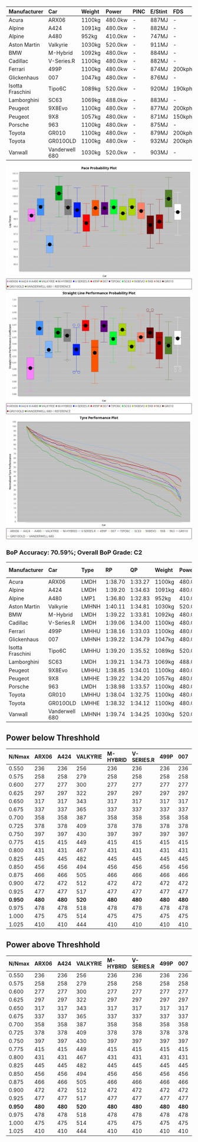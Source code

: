 | Manufacturer     | Car            | Weight | Power   | PINC    | E/Stint | FDS     |
|:-|:-|:-|:-|:-|:-|:-|
| Acura            | ARX06          | 1100kg | 480.0kw |    -    | 887MJ   |    -    |
| Alpine           | A424           | 1091kg | 480.0kw |    -    | 882MJ   |    -    |
| Alpine           | A480           | 952kg  | 410.0kw |    -    | 747MJ   |    -    |
| Aston Martin     | Valkyrie       | 1030kg | 520.0kw |    -    | 911MJ   |    -    |
| BMW              | M-Hybrid       | 1092kg | 480.0kw |    -    | 884MJ   |    -    |
| Cadillac         | V-Series.R     | 1100kg | 480.0kw |    -    | 882MJ   |    -    |
| Ferrari          | 499P           | 1100kg | 480.0kw |    -    | 874MJ   | 200kph  |
| Glickenhaus      | 007            | 1047kg | 480.0kw |    -    | 876MJ   |    -    |
| Isotta Fraschini | Tipo6C         | 1089kg | 520.0kw |    -    | 920MJ   | 190kph  |
| Lamborghini      | SC63           | 1069kg | 488.0kw |    -    | 883MJ   |    -    |
| Peugeot          | 9X8Evo         | 1100kg | 480.0kw |    -    | 877MJ   | 200kph  |
| Peugeot          | 9X8            | 1057kg | 480.0kw |    -    | 871MJ   | 150kph  |
| Porsche          | 963            | 1100kg | 480.0kw |    -    | 875MJ   |    -    |
| Toyota           | GR010          | 1100kg | 480.0kw |    -    | 879MJ   | 200kph  |
| Toyota           | GR010OLD       | 1100kg | 480.0kw |    -    | 932MJ   | 200kph  |
| Vanwall          | Vanderwell 680 | 1030kg | 520.0kw |    -    | 903MJ   |    -    |

![PACECHART](./IMG/AUTO.png)
![STRAIGHTLINEPERFORMANCECHART](./IMG/AUTO_sp.png)
![TYREPERFORMANCECHART](./IMG/AUTO_tw.png)

### BoP Accuracy: 70.59%; Overall BoP Grade: C2
| Manufacturer     | Car            | Type  | RP      | QP      | Weight | Power¹  | Threshhold | PINC    | Power²   | E/Stint | AVG Vmax  | FDS     | RDLC | L/Stint | BOP-Grade | Model Accuracy | Model Points | Match%  | SimDiff |
|:-|:-|:-|:-|:-|:-|:-|:-|:-|:-|:-|:-|:-|:-|:-|:-|:-|:-|:-|:-|
| Acura            | ARX06          | LMDH  | 1:38.70 | 1:33.27 | 1100kg | 480.0kw | 0.0kph     |    -    | 480.00kw |  887MJ  | 297.72kph |    -    | 0.97 | 29      | -C1       | 100.00%        | 996          | 78.90%  | +0.19   |
| Alpine           | A424           | LMDH  | 1:39.20 | 1:34.63 | 1091kg | 480.0kw | 0.0kph     |    -    | 480.00kw |  882MJ  | 309.68kph |    -    | 0.96 | 29      | +B1       | 99.49%         | 1360         | 85.38%  | #       |
| Alpine           | A480           | LMP1  | 1:36.80 | 1:32.83 |  952kg | 410.0kw | 0.0kph     |    -    | 410.00kw |  747MJ  | 303.20kph |    -    | 0.98 | 27      | -Ω2       | 97.75%         | 1567         | -11.08% | #       |
| Aston Martin     | Valkyrie       | LMHNH | 1:40.11 | 1:34.81 | 1030kg | 520.0kw | 0.0kph     |    -    | 520.00kw |  911MJ  | 315.07kph |    -    | 1.04 | 30      | +E2       | 100.00%        | 312          | 50.55%  | #       |
| BMW              | M-Hybrid       | LMDH  | 1:39.22 | 1:33.81 | 1092kg | 480.0kw | 0.0kph     |    -    | 480.00kw |  884MJ  | 308.28kph |    -    | 0.97 | 29      | +A2       | 98.62%         | 2363         | 94.14%  | #       |
| Cadillac         | V-Series.R     | LMDH  | 1:39.06 | 1:34.00 | 1100kg | 480.0kw | 0.0kph     |    -    | 480.00kw |  882MJ  | 302.84kph |    -    | 0.97 | 29      | +B2       | 98.50%         | 4201         | 84.57%  | #       |
| Ferrari          | 499P           | LMHHU | 1:38.16 | 1:33.03 | 1100kg | 480.0kw | 0.0kph     |    -    | 480.00kw |  874MJ  | 309.52kph | 200kph  | 0.99 | 29      | -D2       | 100.00%        | 4441         | 60.44%  | #       |
| Glickenhaus      | 007            | LMHNH | 1:39.22 | 1:34.79 | 1047kg | 480.0kw | 0.0kph     |    -    | 480.00kw |  876MJ  | 304.42kph |    -    | 0.95 | 29      | +C1       | 94.07%         | 2174         | 77.13%  | #       |
| Isotta Fraschini | Tipo6C         | LMHHU | 1:39.20 | 1:35.52 | 1089kg | 520.0kw | 0.0kph     |    -    | 520.00kw |  920MJ  | 313.75kph | 190kph  | 1.01 | 29      | +D2       | 98.48%         | 130          | 61.61%  | #       |
| Lamborghini      | SC63           | LMDH  | 1:39.21 | 1:34.73 | 1069kg | 488.0kw | 0.0kph     |    -    | 488.00kw |  883MJ  | 307.77kph |    -    | 1.01 | 29      | +B1       | 100.00%        | 784          | 85.64%  | #       |
| Peugeot          | 9X8Evo         | LMHHU | 1:38.85 | 1:34.01 | 1100kg | 480.0kw | 0.0kph     |    -    | 480.00kw |  877MJ  | 309.16kph | 200kph  | 0.96 | 29      | +B2       | 100.00%        | 808          | 84.94%  | #       |
| Peugeot          | 9X8            | LMHHE | 1:39.22 | 1:34.20 | 1057kg | 480.0kw | 0.0kph     |    -    | 480.00kw |  871MJ  | 304.60kph | 150kph  | 1.01 | 29      | +B2       | 98.79%         | 5064         | 82.90%  | #       |
| Porsche          | 963            | LMDH  | 1:38.98 | 1:33.57 | 1100kg | 480.0kw | 0.0kph     |    -    | 480.00kw |  875MJ  | 306.36kph |    -    | 0.96 | 29      | ~A1       | 99.87%         | 12613        | 100.00% | #       |
| Toyota           | GR010          | LMHHU | 1:38.04 | 1:32.75 | 1100kg | 480.0kw | 0.0kph     |    -    | 480.00kw |  879MJ  | 306.96kph | 200kph  | 0.99 | 29      | -E1       | 99.73%         | 2956         | 56.30%  | #       |
| Toyota           | GR010OLD       | LMHHE | 1:38.32 | 1:34.12 | 1100kg | 480.0kw | 0.0kph     |    -    | 480.00kw |  932MJ  | 304.23kph | 200kph  | 0.99 | 29      | -C2       | 94.62%         | 880          | 74.25%  | #       |
| Vanwall          | Vanderwell 680 | LMHNH | 1:39.74 | 1:34.25 | 1030kg | 520.0kw | 0.0kph     |    -    | 520.00kw |  903MJ  | 311.64kph |    -    | 1.02 | 30      | +D2       | 99.09%         | 544          | 63.75%  | #       |

## Power below Threshhold
| N/Nmax    | ARX06   | A424    | VALKYRIE | M-HYBRID | V-SERIES.R | 499P    | 007     | TIPO6C  | SC63    | 9X8EVO  | 9X8     | 963     | GR010   | GR010OLD | VANDERWELL 680 | ​     | RPM      | A480    |
|:-|:-|:-|:-|:-|:-|:-|:-|:-|:-|:-|:-|:-|:-|:-|:-|:-|:-|:-|
|  0.550    |  236    |  236    |  256     |  236     |  236       |  236    |  236    |  256    |  240    |  236    |  236    |  236    |  236    |  236     |  256           |  ​    |   --     |   -     |
|  0.575    |  258    |  258    |  279     |  258     |  258       |  258    |  258    |  279    |  262    |  258    |  258    |  258    |  258    |  258     |  279           |  ​    |   --     |   -     |
|  0.600    |  277    |  277    |  300     |  277     |  277       |  277    |  277    |  300    |  282    |  277    |  277    |  277    |  277    |  277     |  300           |  ​    |   --     |   -     |
|  0.625    |  297    |  297    |  322     |  297     |  297       |  297    |  297    |  322    |  302    |  297    |  297    |  297    |  297    |  297     |  322           |  ​    |   --     |   -     |
|  0.650    |  317    |  317    |  343     |  317     |  317       |  317    |  317    |  343    |  322    |  317    |  317    |  317    |  317    |  317     |  343           |  ​    |   --     |   -     |
|  0.675    |  337    |  337    |  365     |  337     |  337       |  337    |  337    |  365    |  343    |  337    |  337    |  337    |  337    |  337     |  365           |  ​    |   --     |   -     |
|  0.700    |  358    |  358    |  387     |  358     |  358       |  358    |  358    |  387    |  364    |  358    |  358    |  358    |  358    |  358     |  387           |  ​    |   --     |   -     |
|  0.725    |  378    |  378    |  409     |  378     |  378       |  378    |  378    |  409    |  384    |  378    |  378    |  378    |  378    |  378     |  409           |  ​    |   --     |   -     |
|  0.750    |  397    |  397    |  430     |  397     |  397       |  397    |  397    |  430    |  403    |  397    |  397    |  397    |  397    |  397     |  430           |  ​    |   --     |   -     |
|  0.775    |  415    |  415    |  449     |  415     |  415       |  415    |  415    |  449    |  422    |  415    |  415    |  415    |  415    |  415     |  449           |  ​    |  5000    |  241    |
|  0.800    |  431    |  431    |  467     |  431     |  431       |  431    |  431    |  467    |  438    |  431    |  431    |  431    |  431    |  431     |  467           |  ​    |  5500    |  284    |
|  0.825    |  445    |  445    |  482     |  445     |  445       |  445    |  445    |  482    |  453    |  445    |  445    |  445    |  445    |  445     |  482           |  ​    |  6000    |  318    |
|  0.850    |  456    |  456    |  494     |  456     |  456       |  456    |  456    |  494    |  464    |  456    |  456    |  456    |  456    |  456     |  494           |  ​    |  6500    |  359    |
|  0.875    |  466    |  466    |  505     |  466     |  466       |  466    |  466    |  505    |  474    |  466    |  466    |  466    |  466    |  466     |  505           |  ​    |  7000    |  401    |
|  0.900    |  472    |  472    |  512     |  472     |  472       |  472    |  472    |  512    |  480    |  472    |  472    |  472    |  472    |  472     |  512           |  ​    |  7500    |  411    |
|  0.925    |  477    |  477    |  517     |  477     |  477       |  477    |  477    |  517    |  485    |  477    |  477    |  477    |  477    |  477     |  517           |  ​    |  8000    |  407    |
| **0.950** | **480** | **480** | **520**  | **480**  | **480**    | **480** | **480** | **520** | **488** | **480** | **480** | **480** | **480** | **480**  | **520**        | **​** | **8500** | **410** |
|  0.975    |  478    |  478    |  518     |  478     |  478       |  478    |  478    |  518    |  486    |  478    |  478    |  478    |  478    |  478     |  518           |  ​    |  9000    |  205    |
|  1.000    |  475    |  475    |  514     |  475     |  475       |  475    |  475    |  514    |  483    |  475    |  475    |  475    |  475    |  475     |  514           |  ​    |   --     |   -     |
|  1.025    |  410    |  410    |  444     |  410     |  410       |  410    |  410    |  444    |  417    |  410    |  410    |  410    |  410    |  410     |  444           |  ​    |   --     |   -     |

## Power above Threshhold
| N/Nmax    | ARX06   | A424    | VALKYRIE | M-HYBRID | V-SERIES.R | 499P    | 007     | TIPO6C  | SC63    | 9X8EVO  | 9X8     | 963     | GR010   | GR010OLD | VANDERWELL 680 | ​     | RPM      | A480    |
|:-|:-|:-|:-|:-|:-|:-|:-|:-|:-|:-|:-|:-|:-|:-|:-|:-|:-|:-|
|  0.550    |  236    |  236    |  256     |  236     |  236       |  236    |  236    |  256    |  240    |  236    |  236    |  236    |  236    |  236     |  256           |  ​    |   --     |   -     |
|  0.575    |  258    |  258    |  279     |  258     |  258       |  258    |  258    |  279    |  262    |  258    |  258    |  258    |  258    |  258     |  279           |  ​    |   --     |   -     |
|  0.600    |  277    |  277    |  300     |  277     |  277       |  277    |  277    |  300    |  282    |  277    |  277    |  277    |  277    |  277     |  300           |  ​    |   --     |   -     |
|  0.625    |  297    |  297    |  322     |  297     |  297       |  297    |  297    |  322    |  302    |  297    |  297    |  297    |  297    |  297     |  322           |  ​    |   --     |   -     |
|  0.650    |  317    |  317    |  343     |  317     |  317       |  317    |  317    |  343    |  322    |  317    |  317    |  317    |  317    |  317     |  343           |  ​    |   --     |   -     |
|  0.675    |  337    |  337    |  365     |  337     |  337       |  337    |  337    |  365    |  343    |  337    |  337    |  337    |  337    |  337     |  365           |  ​    |   --     |   -     |
|  0.700    |  358    |  358    |  387     |  358     |  358       |  358    |  358    |  387    |  364    |  358    |  358    |  358    |  358    |  358     |  387           |  ​    |   --     |   -     |
|  0.725    |  378    |  378    |  409     |  378     |  378       |  378    |  378    |  409    |  384    |  378    |  378    |  378    |  378    |  378     |  409           |  ​    |   --     |   -     |
|  0.750    |  397    |  397    |  430     |  397     |  397       |  397    |  397    |  430    |  403    |  397    |  397    |  397    |  397    |  397     |  430           |  ​    |   --     |   -     |
|  0.775    |  415    |  415    |  449     |  415     |  415       |  415    |  415    |  449    |  422    |  415    |  415    |  415    |  415    |  415     |  449           |  ​    |  5000    |  241    |
|  0.800    |  431    |  431    |  467     |  431     |  431       |  431    |  431    |  467    |  438    |  431    |  431    |  431    |  431    |  431     |  467           |  ​    |  5500    |  284    |
|  0.825    |  445    |  445    |  482     |  445     |  445       |  445    |  445    |  482    |  453    |  445    |  445    |  445    |  445    |  445     |  482           |  ​    |  6000    |  318    |
|  0.850    |  456    |  456    |  494     |  456     |  456       |  456    |  456    |  494    |  464    |  456    |  456    |  456    |  456    |  456     |  494           |  ​    |  6500    |  359    |
|  0.875    |  466    |  466    |  505     |  466     |  466       |  466    |  466    |  505    |  474    |  466    |  466    |  466    |  466    |  466     |  505           |  ​    |  7000    |  401    |
|  0.900    |  472    |  472    |  512     |  472     |  472       |  472    |  472    |  512    |  480    |  472    |  472    |  472    |  472    |  472     |  512           |  ​    |  7500    |  411    |
|  0.925    |  477    |  477    |  517     |  477     |  477       |  477    |  477    |  517    |  485    |  477    |  477    |  477    |  477    |  477     |  517           |  ​    |  8000    |  407    |
| **0.950** | **480** | **480** | **520**  | **480**  | **480**    | **480** | **480** | **520** | **488** | **480** | **480** | **480** | **480** | **480**  | **520**        | **​** | **8500** | **410** |
|  0.975    |  478    |  478    |  518     |  478     |  478       |  478    |  478    |  518    |  486    |  478    |  478    |  478    |  478    |  478     |  518           |  ​    |  9000    |  205    |
|  1.000    |  475    |  475    |  514     |  475     |  475       |  475    |  475    |  514    |  483    |  475    |  475    |  475    |  475    |  475     |  514           |  ​    |   --     |   -     |
|  1.025    |  410    |  410    |  444     |  410     |  410       |  410    |  410    |  444    |  417    |  410    |  410    |  410    |  410    |  410     |  444           |  ​    |   --     |   -     |
